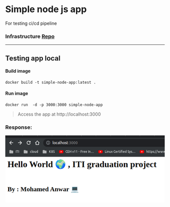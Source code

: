 # Simple node js app 
For testing ci/cd pipeline 

### Infrastructure [Repo ](https://github.com/mohamedanwer006/jenkins-gke-ci-cd)

---

## Testing app local

#### Build image
```
docker build -t simple-node-app:latest .
```

#### Run image
```
docker run  -d -p 3000:3000 simple-node-app
```

>Access the app at http://localhost:3000

### Response:

![test](assets/test.png)